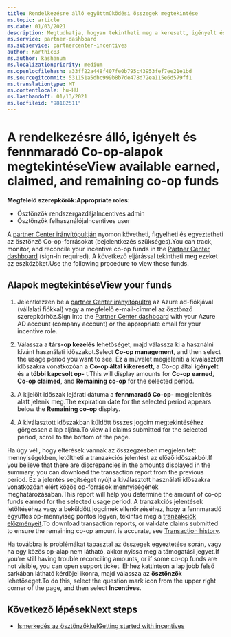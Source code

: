 ```yaml
---
title: Rendelkezésre álló együttműködési összegek megtekintése
ms.topic: article
ms.date: 01/03/2021
description: Megtudhatja, hogyan tekintheti meg a keresett, igényelt és fennmaradó Co-op-alapokat, megtekintheti a lejárati dátumokat, és egyeztetheti az inkonzisztens értékeket
ms.service: partner-dashboard
ms.subservice: partnercenter-incentives
author: Karthic83
ms.author: kashanum
ms.localizationpriority: medium
ms.openlocfilehash: a33ff22a448f407fe0b795c43953fef7ee21e1bd
ms.sourcegitcommit: 531151a5dbc999b8b7de478d72ea115e6d579ff1
ms.translationtype: MT
ms.contentlocale: hu-HU
ms.lasthandoff: 01/13/2021
ms.locfileid: "98182511"
---
```

# <a name="view-available-earned-claimed-and-remaining-co-op-funds"></a><span data-ttu-id="7bc1d-103">A rendelkezésre álló, igényelt és fennmaradó Co-op-alapok megtekintése</span><span class="sxs-lookup"><span data-stu-id="7bc1d-103">View available earned, claimed, and remaining co-op funds</span></span>

<span data-ttu-id="7bc1d-104">**Megfelelő szerepkörök:**</span><span class="sxs-lookup"><span data-stu-id="7bc1d-104">**Appropriate roles:**</span></span>

- <span data-ttu-id="7bc1d-105">Ösztönzők rendszergazdája</span><span class="sxs-lookup"><span data-stu-id="7bc1d-105">Incentives admin</span></span>
- <span data-ttu-id="7bc1d-106">Ösztönzők felhasználója</span><span class="sxs-lookup"><span data-stu-id="7bc1d-106">Incentives user</span></span>

<span data-ttu-id="7bc1d-107">A [partner Center irányítópultján](https://partner.microsoft.com/dashboard/) nyomon követheti, figyelheti és egyeztetheti az ösztönző Co-op-forrásokat (bejelentkezés szükséges).</span><span class="sxs-lookup"><span data-stu-id="7bc1d-107">You can track, monitor, and reconcile your incentive co-op funds in the [Partner Center dashboard](https://partner.microsoft.com/dashboard/) (sign-in required).</span></span> <span data-ttu-id="7bc1d-108">A következő eljárással tekintheti meg ezeket az eszközöket.</span><span class="sxs-lookup"><span data-stu-id="7bc1d-108">Use the following procedure to view these funds.</span></span>

## <a name="view-your-funds"></a><span data-ttu-id="7bc1d-109">Alapok megtekintése</span><span class="sxs-lookup"><span data-stu-id="7bc1d-109">View your funds</span></span>

1. <span data-ttu-id="7bc1d-110">Jelentkezzen be a [partner Center irányítópultra](https://partner.microsoft.com/dashboard/) az Azure ad-fiókjával (vállalati fiókkal) vagy a megfelelő e-mail-címmel az ösztönző szerepkörhöz.</span><span class="sxs-lookup"><span data-stu-id="7bc1d-110">Sign into the [Partner Center dashboard](https://partner.microsoft.com/dashboard/) with your Azure AD account (company account) or the appropriate email for your incentive role.</span></span>

2. <span data-ttu-id="7bc1d-111">Válassza a **társ-op kezelés** lehetőséget, majd válassza ki a használni kívánt használati időszakot.</span><span class="sxs-lookup"><span data-stu-id="7bc1d-111">Select **Co-op management**, and then select the usage period you want to see.</span></span> <span data-ttu-id="7bc1d-112">Ez a művelet megjeleníti a kiválasztott időszakra vonatkozóan a **Co-op által kikeresett**, a Co-op által **igényelt** és a **többi kapcsolt op-** t.</span><span class="sxs-lookup"><span data-stu-id="7bc1d-112">This will display amounts for **Co-op earned**, **Co-op claimed**, and **Remaining co-op** for the selected period.</span></span>

3. <span data-ttu-id="7bc1d-113">A kijelölt időszak lejárati dátuma a **fennmaradó Co-op-** megjelenítés alatt jelenik meg.</span><span class="sxs-lookup"><span data-stu-id="7bc1d-113">The expiration date for the selected period appears below the **Remaining co-op** display.</span></span>  

4. <span data-ttu-id="7bc1d-114">A kiválasztott időszakban küldött összes jogcím megtekintéséhez görgessen a lap aljára.</span><span class="sxs-lookup"><span data-stu-id="7bc1d-114">To view all claims submitted for the selected period, scroll to the bottom of the page.</span></span>

<span data-ttu-id="7bc1d-115">Ha úgy véli, hogy eltérések vannak az összegzésben megjelenített mennyiségekben, letöltheti a tranzakciós jelentést az előző időszakból.</span><span class="sxs-lookup"><span data-stu-id="7bc1d-115">If you believe that there are discrepancies in the amounts displayed in the summary, you can download the transaction report from the previous period.</span></span> <span data-ttu-id="7bc1d-116">Ez a jelentés segítséget nyújt a kiválasztott használati időszakra vonatkozóan elért közös op-források mennyiségének meghatározásában.</span><span class="sxs-lookup"><span data-stu-id="7bc1d-116">This report will help you determine the amount of co-op funds earned for the selected usage period.</span></span> <span data-ttu-id="7bc1d-117">A tranzakciós jelentések letöltéséhez vagy a beküldött jogcímek ellenőrzéséhez, hogy a fennmaradó együttes op-mennyiség pontos legyen, tekintse meg a [tranzakciók előzményeit](./payout-statement.md#transaction-history).</span><span class="sxs-lookup"><span data-stu-id="7bc1d-117">To download transaction reports, or validate claims submitted to ensure the remaining co-op amount is accurate, see [Transaction history](./payout-statement.md#transaction-history).</span></span>

<span data-ttu-id="7bc1d-118">Ha továbbra is problémákat tapasztal az összegek egyeztetése során, vagy ha egy közös op-alap nem látható, akkor nyissa meg a támogatási jegyet.</span><span class="sxs-lookup"><span data-stu-id="7bc1d-118">If you’re still having trouble reconciling amounts, or if some co-op funds are not visible, you can open support ticket.</span></span> <span data-ttu-id="7bc1d-119">Ehhez kattintson a lap jobb felső sarkában látható kérdőjel ikonra, majd válassza az **ösztönzők** lehetőséget.</span><span class="sxs-lookup"><span data-stu-id="7bc1d-119">To do this, select the question mark icon from the upper right corner of the page, and then select **Incentives**.</span></span>

## <a name="next-steps"></a><span data-ttu-id="7bc1d-120">Következő lépések</span><span class="sxs-lookup"><span data-stu-id="7bc1d-120">Next steps</span></span>

- [<span data-ttu-id="7bc1d-121">Ismerkedés az ösztönzőkkel</span><span class="sxs-lookup"><span data-stu-id="7bc1d-121">Getting started with incentives</span></span>](incentives-get-started-intro.md)